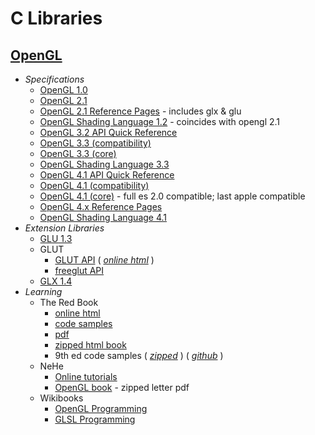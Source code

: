 C Libraries
===========

[OpenGL](https://www.khronos.org/opengl/wiki/Main_Page)
------
  - _Specifications_
    - [OpenGL 1.0](https://registry.khronos.org/OpenGL/specs/gl/glspec10.pdf)
    - [OpenGL 2.1](https://registry.khronos.org/OpenGL/specs/gl/glspec21.pdf)
    - [OpenGL 2.1 Reference Pages](https://registry.khronos.org/OpenGL-Refpages/gl2.1/) - includes glx & glu
    - [OpenGL Shading Language 1.2](https://registry.khronos.org/OpenGL/specs/gl/GLSLangSpec.1.20.pdf) - coincides with opengl 2.1
    - [OpenGL 3.2 API Quick Reference](https://www.khronos.org/files/opengl-quick-reference-card.pdf)
    - [OpenGL 3.3 (compatibility)](https://registry.khronos.org/OpenGL/specs/gl/glspec33.compatibility.pdf)
    - [OpenGL 3.3 (core)](https://registry.khronos.org/OpenGL/specs/gl/glspec33.core.pdf)
    - [OpenGL Shading Language 3.3](https://registry.khronos.org/OpenGL/specs/gl/GLSLangSpec.3.30.pdf)
    - [OpenGL 4.1 API Quick Reference](https://www.khronos.org/files/opengl41-quick-reference-card.pdf)
    - [OpenGL 4.1 (compatibility)](https://registry.khronos.org/OpenGL/specs/gl/glspec41.compatibility.pdf)
    - [OpenGL 4.1 (core)](https://registry.khronos.org/OpenGL/specs/gl/glspec41.core.pdf) - full es 2.0 compatible; last apple compatible
    - [OpenGL 4.x Reference Pages](https://registry.khronos.org/OpenGL-Refpages/gl4/)
    - [OpenGL Shading Language 4.1](https://registry.khronos.org/OpenGL/specs/gl/GLSLangSpec.4.10.pdf)
  - _Extension Libraries_
    - [GLU 1.3](https://registry.khronos.org/OpenGL/specs/gl/glu1.3.pdf)
    - GLUT
      - [GLUT API](https://www.opengl.org/resources/libraries/glut/glut-3.spec.pdf) ( [_online html_](https://www.opengl.org/resources/libraries/glut/spec3/spec3.html) )
      - [freeglut API](https://freeglut.sourceforge.net/docs/api.php)
    - [GLX 1.4](https://registry.khronos.org/OpenGL/specs/gl/glx1.4.pdf)
  - _Learning_
    - The Red Book
      - [online html](https://web.archive.org/web/20131009113357id_/https://fly.cc.fer.hr/~unreal/theredbook/)
      - [code samples](https://www.opengl.org/archives/resources/code/samples/redbook/)
      - [pdf](https://w2.mat.ucsb.edu/594cm/2009/docs/RedBook.pdf)
      - [zipped html book](web.archive.org/web/20130430205318id_/http://fly.cc.fer.hr/~unreal/theredbook/theredbook.zip)
      - 9th ed code samples ( [_zipped_](http://opengl-redbook.com/OGLPG-9th-Edition.zip) ) ( [_github_](https://github.com/openglredbook/examples) )
    - NeHe
      - [Online tutorials](http://nehe.gamedev.net/)
      - [OpenGL book](web.archive.org/web/20100706105235id_/http://nehe.gamedev.net/files/resources/nehe_opengl_letter_book_pdf.zip) - zipped letter pdf
    - Wikibooks
      - [OpenGL Programming](https://en.wikibooks.org/wiki/OpenGL_Programming)
      - [GLSL Programming](https://en.wikibooks.org/wiki/GLSL_Programming)
